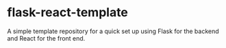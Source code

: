 # flask-react-template

<p>A simple template repository for a quick set up using Flask for the backend and React for the front end.</p>
